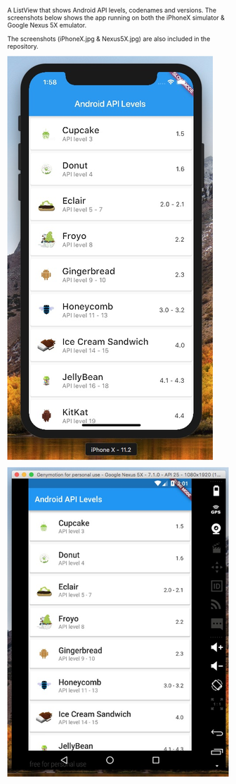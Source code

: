 A ListView that shows Android API levels, codenames and versions. The screenshots below shows the app running on both the iPhoneX simulator & Google Nexus 5X emulator.

The screenshots (iPhoneX.jpg & Nexus5X.jpg) are also included in the repository.

![alt text](https://github.com/mrcartier/AndroidAPILevels/blob/master/iPhoneX.jpg)

![alt text](https://github.com/mrcartier/AndroidAPILevels/blob/master/Nexus5X.jpg)
